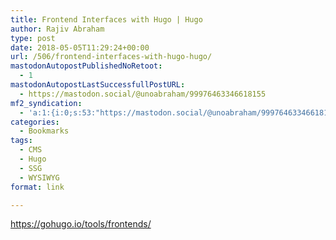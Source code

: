 ```yaml
---
title: Frontend Interfaces with Hugo | Hugo
author: Rajiv Abraham
type: post
date: 2018-05-05T11:29:24+00:00
url: /506/frontend-interfaces-with-hugo-hugo/
mastodonAutopostPublishedNoRetoot:
  - 1
mastodonAutopostLastSuccessfullPostURL:
  - https://mastodon.social/@unoabraham/99976463346618155
mf2_syndication:
  - 'a:1:{i:0;s:53:"https://mastodon.social/@unoabraham/99976463346618155";}'
categories:
  - Bookmarks
tags:
  - CMS
  - Hugo
  - SSG
  - WYSIWYG
format: link

---
```

<https://gohugo.io/tools/frontends/>